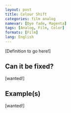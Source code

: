 ```yaml
---
layout: post
title: Colour Shift
categories: film analog
namevar: [Dye fade, Magenta]
tags: [Analog, Film, Color]
formats: [Film]
lang: English
---
```


[Definition to go here!]

## Can it be fixed?

[wanted!]

## Example(s)

[wanted!]
